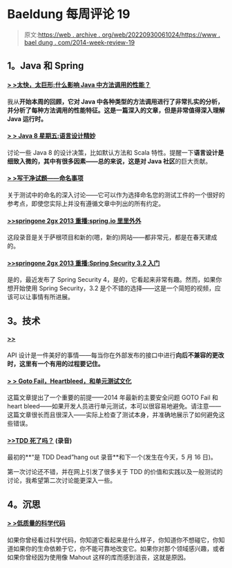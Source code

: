 # Baeldung 每周评论 19

> 原文:[https://web . archive . org/web/20220930061024/https://www . bael dung . com/2014-week-review-19](https://web.archive.org/web/20220930061024/https://www.baeldung.com/2014-week-review-19)

## **1。Java 和 Spring**

#### **[> >太快，太巨形:什么影响 Java 中方法调用的性能？](https://web.archive.org/web/20220517143709/http://www.insightfullogic.com/blog/2014/may/12/fast-and-megamorphic-what-influences-method-invoca/)**

我从**开始本周的回顾，它对 Java 中各种类型的方法调用进行了非常扎实的分析，并分析了每种方法调用的性能特征。这是一篇深入的文章，但是非常值得深入理解 Java 运行时。**

#### **[> > Java 8 星期五:语言设计精妙](https://web.archive.org/web/20220517143709/http://blog.jooq.org/2014/05/09/java-8-friday-language-design-is-subtle/)**

讨论一些 Java 8 的设计决策，比如默认方法和 Scala 特性。提醒一下**语言设计是细致入微的，其中有很多因素——总的来说，这是对 Java 社区**的巨大贡献。

#### **[> >写干净试题——命名事项](https://web.archive.org/web/20220517143709/http://www.petrikainulainen.net/programming/testing/writing-clean-tests-naming-matters/)**

关于测试中的命名的深入讨论——它可以作为选择命名您的测试工件的一个很好的参考点，即使您实际上并没有遵循文章中列出的所有约定。

#### **[>>springone 2gx 2013 重播:spring.io 里里外外](https://web.archive.org/web/20220517143709/https://spring.io/blog/2014/05/12/springone2gx-2013-replay-spring-io-inside-and-out)**

这段录音是关于萨根项目和新的(嗯，新的)网站——都非常元，都是在春天建成的。

#### [**>>springone 2gx 2013 重播:Spring Security 3.2** 入门](https://web.archive.org/web/20220517143709/https://spring.io/blog/2014/05/12/springone2gx-2013-replay-getting-started-with-spring-security-3-2)

是的，最近发布了 Spring Security 4，是的，它看起来非常有趣。然而，如果你想开始使用 Spring Security，3.2 是个不错的选择——这是一个简短的视频，应该可以让事情有所进展。

## **3。技术**

#### **[>>](https://web.archive.org/web/20220517143709/http://martinfowler.com/bliki/ParallelChange.html)**

API 设计是一件美好的事情——每当你在外部发布的接口中进行**向后不兼容的更改时，这里有一个有用的过程要记住。**

#### **[> > Goto Fail，Heartbleed，和单元测试文化](https://web.archive.org/web/20220517143709/http://martinfowler.com/articles/testing-culture.html)**

这篇文章提出了一个重要的前提——2014 年最新的主要安全问题 GOTO Fail 和 heart bleed——如果开发人员进行单元测试，本可以很容易地避免。请注意——这篇文章很长而且很深入——实际上检查了测试本身，并准确地展示了如何避免这些错误。

#### [**>>TDD 死了吗？**](https://web.archive.org/web/20220517143709/https://www.youtube.com/watch?v=z9quxZsLcfo) (录音)

最初的**“是 TDD Dead”hang out 录音**和下一个(发生在今天，5 月 16 日)。

第一次讨论还不错，并在网上引发了很多关于 TDD 的价值和实践以及一般测试的讨论，我希望第二次讨论能更深入一些。

## **4。沉思**

#### **[> >低质量的科学代码](https://web.archive.org/web/20220517143709/http://techblog.bozho.net/?p=1423)**

如果你曾经看过科学代码，你知道它看起来是什么样子，你知道你不想碰它，你知道如果你的生命依赖于它，你不能可靠地改变它。如果你对那个领域感兴趣，或者如果你曾经因为使用像 Mahout 这样的库而感到沮丧，这就是原因。